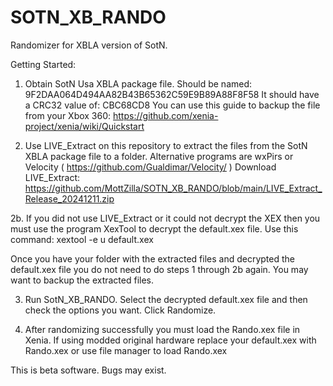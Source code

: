 # SOTN_XB_RANDO
Randomizer for XBLA version of SotN.

Getting Started:
1. Obtain SotN Usa XBLA package file. Should be named: 9F2DAA064D494AA82B43B65362C59E9B89A88F8F58
It should have a CRC32 value of: CBC68CD8
You can use this guide to backup the file from your Xbox 360: https://github.com/xenia-project/xenia/wiki/Quickstart

2. Use LIVE_Extract on this repository to extract the files from the SotN XBLA package file to a folder. Alternative programs are wxPirs or Velocity ( https://github.com/Gualdimar/Velocity/ )
Download LIVE_Extract: https://github.com/MottZilla/SOTN_XB_RANDO/blob/main/LIVE_Extract_Release_20241211.zip

2b. If you did not use LIVE_Extract or it could not decrypt the XEX then you must use the program XexTool to decrypt the default.xex file. Use this command:
xextool -e u default.xex

Once you have your folder with the extracted files and decrypted the default.xex file you do not need to do steps 1 through 2b again. You may want to backup the extracted files.

3. Run SotN_XB_RANDO. Select the decrypted default.xex file and then check the options you want. Click Randomize. 

4. After randomizing successfully you must load the Rando.xex file in Xenia. If using modded original hardware replace your default.xex with Rando.xex or use file manager to load Rando.xex

This is beta software. Bugs may exist.
